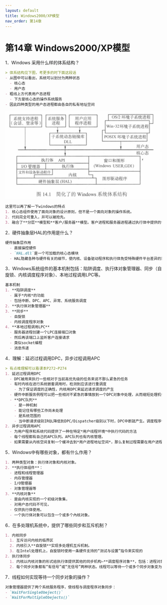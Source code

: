 ```yaml
---
layout: default
title: Windows2000/XP模型
nav_order: 第14章
---
```


# 第14章 Windows2000/XP模型

1．Windows 采用什么样的体系结构？

  ```markdown
  > 体系结构见下图，考更多的时下面这段话
  - 从图中可以看出，系统可以划分为两种状态
    - 核心态
    - 用户态
  - 粗线上方代表用户态进程
    - 下方是核心态的操作系统服务
  - 因此四种类型的用户态进程都由各自的私有地址空间
  ```

  ![win_arch](images/win_arch.png)

  ```markdown
  这里可以再了解一下windows的特点
  1. 核心态组件使用了面向对象的设计原则，但不是一个面向对象的操作系统。
  2. 代码完全可重入，并可以被抢先。
  3. 融合了**分层**模型和**客户/服务器**模型。客户进程和服务器进程通过执行体中提供的**消息传递**工具进行通信。
  ```


2．硬件抽象层HAL的作用是什么？

  ```markdown
  硬件抽象层作用
    - 直接操控硬件
    - `HAL.dll`是一个可加载的核心态模块
    - HAL隐藏各种与硬件有关的细节，使内核、设备驱动程序和执行体免受特殊硬件平台差异的影响。系统可移植性好。
  ```

3．Windows系统组件的基本机制包括：陷阱调度、执行体对象管理器、同步（自旋锁、内核调度程序对象）、本地过程调用LPC等。

  ```markdown
  基本机制
  1. **陷阱调度** 
    - 属于*内核*的功能
    - 包括中断、DPC、APC、异常、系统服务调度
  2. **执行体对象管理器**
  3. **同步**
    - 自旋锁
    - 内核调度程序对象
  4. **本地过程调用LPC**
    - 服务器进程创建一个LPC连接端口对象
    - 然后再该端口上监听客户连接请求
    - 类似socket编程
    - 消息传递
  ```

4．理解：延迟过程调用DPC，异步过程调用APC

  ```markdown
  > 有点难理解可以看课本P272~P274
  1. 延迟过程调用DPC
    - DPC被用来执行一些相对于当前高优先级的任务来说不那么紧急的任务
    - 有时内核在进行系统嵌套调用时，检测到应该进行重调度
      - 为了保证调度的正确性，内核用DPC来延迟请求调度的产生
    - 硬件中断服务例程可以把一些相对不紧急的事情放到一个DPC对象中处理，从而缩短处理机停留在高IRQL的时间
    - **DPC队列**
      - 是一种机制
      - 能记住有哪些工作尚未处理
      - 是系统范围的
      - 当中断请求级别IRQL降低到DPC/Dispatcher级别以下时，DPC中断就产生。调度程序依次执行DPC队列中的每个例程，直至DPC队列为空。
  2. 异步过程调用APC
    - 为用户程序和系统代码提供了一种在特定*用户线程环境*中执行代码的方法
    - 每个线程都有自己的APC队列。APC队列也有内核管理。
    - 如果需要从内核空间复制一个缓冲去到*用户进程地址空间*，那么复制过程需要在用户进程上下文进行，这样*页表*才能包含内核缓冲区和用户缓冲区。
  ```

5．Windows中有哪些对象，都有什么作用？

  ```markdown
  1. 两种类型对象：执行体对象和内核对象。
  2. **执行体组件**：
    - 进程和线程管理器
    - 内存管理器
    - I/O管理器
    - 对象管理器等
  3. **内核对象**
    - 是由内核实现的一个初级对象集，
    - 对用户态代码不可见，
    - 仅供执行体使用。
    - 一个执行体对象可以包含一个或多个內核对象。
  ```


6．在多处理机系统中，提供了哪些同步和互斥机制？

  ```markdown
  1. 内核同步
    1. 互斥访问内核的临界区
    2. 内核引入**自旋锁**实现多处理机互斥机制。
    3. 在Intel处理机上，自旋锁时使用一条硬件支持的“测试与设置”指令来实现的
  2. 执行体同步
    1. 内核以内核对象的形式给执行体提供其他的同步机构—**调度程序对象**，包括：进程对象、线程对象、事件对象、信号量对象、互斥体对象、可等待的定时器对象及文件对象等。
    2. 每个同步对象都有“有信号”或“无信号”两种状态。线程可以等待一个或多个同步对象变为有信号状态，实现同步。
  ```



7．线程如何实现等待一个同步对象的操作？

  ```markdown
  对象管理器提供了两个系统服务程序，使线程与调度程序对象同步：
  - `WaitForSingleObeject()`
  - `WaitForMultipleObejects()`
  ```